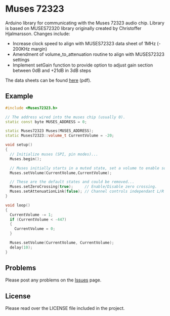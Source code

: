 # Muses 72323

Arduino library for communicating with the Muses 72323 audio chip.
Library is based on MUSES72320 library originally created by Christoffer Hjalmarsson.
Changes include:
* Increase clock speed to align with MUSES72323 data sheet of 1MHz (- 200KHz margin)
* Amendment of volume_to_attenuation routine to align with MUSES72323 settings
* Implement setGain function to provide option to adjust gain section between 0dB and +21dB in 3dB steps

The data sheets can be found [here](https://www.nisshinbo-microdevices.co.jp/en/pdf/datasheet/MUSES72323_E.pdf) (pdf).

## Example

```c++
#include <Muses72323.h>

// The address wired into the muses chip (usually 0).
static const byte MUSES_ADDRESS = 0;

static Muses72323 Muses(MUSES_ADDRESS);
static Muses72323::volume_t CurrentVolume = -20;

void setup()
{
  // Initialize muses (SPI, pin modes)...
  Muses.begin();

  // Muses initially starts in a muted state, set a volume to enable sound.
  Muses.setVolume(CurrentVolume,CurrentVolume);

  // These are the default states and could be removed...
  Muses.setZeroCrossing(true);     // Enable/Disable zero crossing.
  Muses.setAttenuationLink(false); // Channel controls independant L/R attenuation channel.
}

void loop()
{
  CurrentVolume -= 1;
  if (CurrentVolume < -447)
  {
    CurrentVolume = 0;
  }

  Muses.setVolume(CurrentVolume, CurrentVolume);
  delay(10);
}

```

## Problems

Please post any problems on the [Issues](https://github.com/GeoffWebster/Muses72323) page.

## License

Please read over the LICENSE file included in the project.
